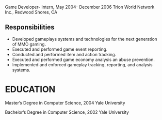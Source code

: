 Game Developer- Intern, May 2004- December 2006
Trion World Network Inc., Redwood Shores, CA

## Responsibilities
* Developed gameplays systems and technologies for the next generation of MMO gaming.
* Executed and performed game event reporting.
* Conducted and performed item and action tracking.
* Executed and performed game economy analysis an abuse prevention.
* Implemented and enforced gameplay tracking, reporting, and analysis systems.

# EDUCATION

Master’s Degree in Computer Science, 2004
Yale University

Bachelor’s Degree in Computer Science, 2002
Yale University
